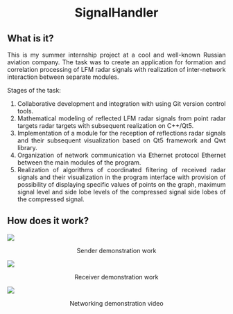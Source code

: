 <h1 align="center">SignalHandler</h1>

<h2 align="left">What is it?</h2>
<p align="justify">This is my summer internship project at a cool and well-known Russian aviation company. The task was to create an application for formation and correlation processing of LFM radar signals with realization of inter-network interaction between separate modules.</p>

<p align="justify">Stages of the task:</p>
<ol>
  <li align="justify">Collaborative development and integration with using Git version control tools.</li>
  <li align="justify">Mathematical modeling of reflected LFM radar signals from point radar targets radar targets with subsequent realization on C++/Qt5.</li>
  <li align="justify">Implementation of a module for the reception of reflections radar signals and their subsequent visualization based on Qt5 framework and Qwt library.</li>
  <li align="justify">Organization of network communication via Ethernet protocol Ethernet between the main modules of the program.</li>
  <li align="justify">Realization of algorithms of coordinated filtering of received radar signals and their visualization in the program interface with provision of possibility of displaying specific values of points on the graph, maximum signal level and side lobe levels of the compressed signal side lobes of the compressed signal.</li>
</ol>

<h2 align="left">How does it work?</h2>

<img src="https://user-images.githubusercontent.com/59083480/255423011-33064b57-adb7-4ae7-bb6a-51a10a7c6ac2.png">
<p align="center">Sender demonstration work</p>

<img src="https://user-images.githubusercontent.com/59083480/255423013-1ed6e458-b671-4723-b95a-0fa298eda371.png">
<p align="center">Receiver demonstration work</p>

<img src="https://user-images.githubusercontent.com/59083480/255423017-01765413-960f-4d6f-93e3-98f0f08bd44a.mp4">
<p align="center">Networking demonstration video</p>
